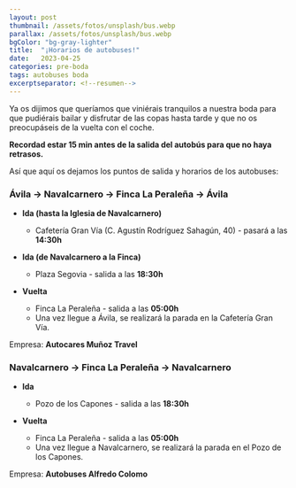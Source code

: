 ```yaml
---
layout: post
thumbnail: /assets/fotos/unsplash/bus.webp
parallax: /assets/fotos/unsplash/bus.webp
bgColor: "bg-gray-lighter"
title:  "¡Horarios de autobuses!"
date:   2023-04-25
categories: pre-boda
tags: autobuses boda
excerptseparator: <!--resumen-->
---
```


Ya os dijimos que queríamos que viniérais tranquilos a nuestra boda para que pudiérais bailar y disfrutar de las copas hasta tarde y que no os preocupáseis de la vuelta con el coche.

**Recordad estar 15 min antes de la salida del autobús para que no haya retrasos.**

Así que aquí os dejamos los puntos de salida y horarios de los autobuses:

### <span class="text-theme-colored">Ávila → Navalcarnero → Finca La Peraleña → Ávila</span>
- **Ida (hasta la Iglesia de Navalcarnero)**
  - Cafetería Gran Vía (C. Agustín Rodríguez Sahagún, 40) - pasará a las **14:30h**

- **Ida (de Navalcarnero a la Finca)**
  - Plaza Segovia - salida a las **18:30h**

- **Vuelta**
  - Finca La Peraleña - salida a las **05:00h**
  - Una vez llegue a Ávila, se realizará la parada en la Cafetería Gran Vía.

Empresa: **Autocares Muñoz Travel**

### <span class="text-theme-colored">Navalcarnero → Finca La Peraleña → Navalcarnero</span>
- **Ida**
  - Pozo de los Capones - salida a las **18:30h**

- **Vuelta**
  - Finca La Peraleña - salida a las **05:00h**
  - Una vez llegue a Navalcarnero, se realizará la parada en el Pozo de los Capones.

Empresa: **Autobuses Alfredo Colomo**

